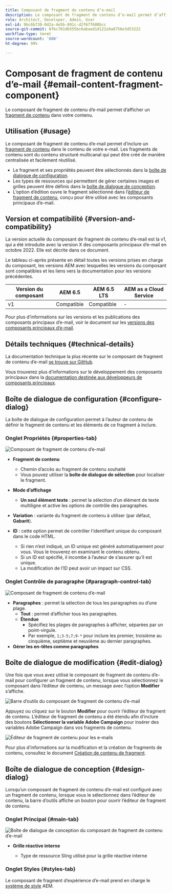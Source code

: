 ```yaml
---
title: Composant de fragment de contenu d’e-mail
description: Le composant de fragment de contenu d’e-mail permet d’afficher un fragment de contenu dans votre contenu.
role: Architect, Developer, Admin, User
exl-id: 9bc6b730-0d2a-4e5b-891c-d2f67f600bcc
source-git-commit: 6fbc781db555bc6abaed1d122a9a8756e3d53222
workflow-type: tm+mt
source-wordcount: '608'
ht-degree: 99%

---
```



# Composant de fragment de contenu d’e-mail {#email-content-fragment-component}

Le composant de fragment de contenu d’e-mail permet d’afficher un [fragment de contenu](https://experienceleague.adobe.com/docs/experience-manager-cloud-service/assets/content-fragments/content-fragments.html?lang=fr) dans votre contenu.

## Utilisation {#usage}

Le composant de fragment de contenu d’e-mail permet d’inclure un [fragment de contenu](https://experienceleague.adobe.com/docs/experience-manager-cloud-service/assets/content-fragments/content-fragments.html?lang=fr) dans le contenu de votre e-mail. Les fragments de contenu sont du contenu structuré multicanal qui peut être créé de manière centralisée et facilement réutilisé.

* Le fragment et ses propriétés peuvent être sélectionnés dans la [boîte de dialogue de configuration](#configure-dialog).
* Les types de ressources qui permettent de gérer certaines images et grilles peuvent être définis dans la [boîte de dialogue de conception](#design-dialog).
* L’option d’édition ouvre le fragment sélectionné dans l’[éditeur de fragment de contenu](#edit-dialog), conçu pour être utilisé avec les composants principaux d’e-mail.

## Version et compatibilité {#version-and-compatibility}

La version actuelle du composant de fragment de contenu d’e-mail est la v1, qui a été introduite avec la version X des composants principaux d’e-mail en octobre 2022. Elle est décrite dans ce document.

Le tableau ci-après présente en détail toutes les versions prises en charge du composant, les versions AEM avec lesquelles les versions du composant sont compatibles et les liens vers la documentation pour les versions précédentes.

| Version du composant | AEM 6.5 | AEM 6.5 LTS | AEM as a Cloud Service |
|---|---|---|---|
| v1 | Compatible | Compatible | - |

Pour plus d’informations sur les versions et les publications des composants principaux d’e-mail, voir le document sur les [versions des composants principaux d’e-mail](/help/email/versions.md).

## Détails techniques {#technical-details}

La documentation technique la plus récente sur le composant de fragment de contenu d’e-mail [se trouve sur GitHub](https://adobe.com/go/aem_cmp_tech_email_cf_v1).

Vous trouverez plus d’informations sur le développement des composants principaux dans la [documentation destinée aux développeurs de composants principaux](/help/developing/overview.md).

## Boîte de dialogue de configuration {#configure-dialog}

La boîte de dialogue de configuration permet à l’auteur de contenu de définir le fragment de contenu et les éléments de ce fragment à inclure.

### Onglet Propriétés {#properties-tab}

![Composant de fragment de contenu d’e-mail](/help/email/assets/email-content-fragment-edit-properties.png)

* **Fragment de contenu**

   * Chemin d’accès au fragment de contenu souhaité
   * Vous pouvez utiliser la **boîte de dialogue de sélection** pour localiser le fragment.

* **Mode d’affichage**
   * **Un seul élément texte** : permet la sélection d’un élément de texte multiligne et active les options de contrôle des paragraphes.
* **Variation** : variante du fragment de contenu à utiliser (par défaut, **Gabarit**).

* **ID** : cette option permet de contrôler l’identifiant unique du composant dans le code HTML.
   * Si rien n’est indiqué, un ID unique est généré automatiquement pour vous. Vous le trouverez en examinant le contenu obtenu.
   * Si un ID est spécifié, il incombe à l’auteur de s’assurer qu’il est unique.
   * La modification de l’ID peut avoir un impact sur CSS.

### Onglet Contrôle de paragraphe {#paragraph-control-tab}

![Composant de fragment de contenu d’e-mail](/help/assets/content-fragment-edit-paragraph.png)

* **Paragraphes** : permet la sélection de tous les paragraphes ou d’une plage.
   * **Tout** : permet d’afficher tous les paragraphes.
   * **Étendue**
      * Spécifiez les plages de paragraphes à afficher, séparées par un point-virgule.
      * Par exemple, `1;3-5;7;9-*` pour inclure les premier, troisième au cinquième, septième et neuvième au dernier paragraphes.
* **Gérer les en-têtes comme paragraphes**

## Boîte de dialogue de modification {#edit-dialog}

Une fois que vous avez utilisé le composant de fragment de contenu d’e-mail pour configurer un fragment de contenu, lorsque vous sélectionnez le composant dans l’éditeur de contenu, un message avec l’option **Modifier** s’affiche.

![Barre d’outils du composant de fragment de contenu d’e-mail](/help/email/assets/email-content-fragment-edit-toolbar.png)

Appuyez ou cliquez sur le bouton **Modifier** pour ouvrir l’éditeur de fragment de contenu. L’éditeur de fragment de contenu a été étendu afin d’inclure des boutons **Sélectionner la variable Adobe Campaign** pour insérer des variables Adobe Campaign dans vos fragments de contenu.

![Éditeur de fragment de contenu pour les e-mails](/help/email/assets/email-content-fragment-editor.png)

Pour plus d’informations sur la modification et la création de fragments de contenu, consultez le document [Création de contenu de fragment](https://experienceleague.adobe.com/docs/experience-manager-cloud-service/content/assets/content-fragments/content-fragments-variations.html?lang=fr).

## Boîte de dialogue de conception {#design-dialog}

Lorsqu’un composant de fragment de contenu d’e-mail est configuré avec un fragment de contenu, lorsque vous le sélectionnez dans l’éditeur de contenu, la barre d’outils affiche un bouton pour ouvrir l’éditeur de fragment de contenu.


### Onglet Principal {#main-tab}

![Boîte de dialogue de conception du composant de fragment de contenu d’e-mail](/help/email/assets/email-content-fragment-design.png)

* **Grille réactive interne**

   * Type de ressource Sling utilisé pour la grille réactive interne

### Onglet Styles {#styles-tab}

Le composant de fragment d’expérience d’e-mail prend en charge le [système de style](/help/get-started/authoring.md#component-styling) AEM.

